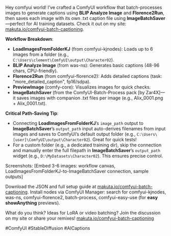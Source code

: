 Hey comfyui world! I’ve crafted a ComfyUI workflow that batch-processes images to generate captions using **BLIP Analyze Image** and **Florence2Run**, then saves each image with its own .txt caption file using **ImageBatchSaver**—perfect for AI training datasets. Check it out on my site: [makuta.io/comfyui-batch-captioning](https://makuta.io/comfyui-batch-captioning).

**Workflow Breakdown**:
- **LoadImagesFromFolderKJ** (from comfyui-kjnodes): Loads up to 6 images from a folder (e.g., `C:\Users\clement\ComfyUI\output\Character02`).
- **BLIP Analyze Image** (from was-ns): Generates basic captions (48-96 chars, CPU-friendly).
- **Florence2Run** (from comfyui-florence2): Adds detailed captions (task: "more_detailed_caption", fp16/sdpa).
- **PreviewImage** (comfy-core): Visualizes images for quick checks.
- **ImageBatchSaver** (from the ComfyUI-Batch-Process pack [by Zar4X]—it saves images with companion .txt files per image (e.g., Alix_0001.png + Alix_0001.txt).

**Critical Path-Saving Tip**:
- Connecting **LoadImagesFromFolderKJ**’s `image_path` output to **ImageBatchSaver**’s `output_path` input auto-derives filenames from input images and saves to ComfyUI’s default output folder (e.g., `C:\Users\[user]\ComfyUI\output\Character02`). Great for quick tests!
- For a custom folder (e.g., a dedicated training dir), skip the connection and manually enter the full filepath in **ImageBatchSaver**’s `output_path` widget (e.g., `D:\MyDatasets\Character02`). This ensures precise control.

Screenshots: [Embed 3-6 images: workflow canvas, LoadImagesFromFolderKJ-to-ImageBatchSaver connection, sample outputs]

Download the JSON and full setup guide at [makuta.io/comfyui-batch-captioning](https://makuta.io/comfyui-batch-captioning). Install nodes via ComfyUI Manager: search for comfyui-kjnodes, was-ns, comfyui-florence2, batch-process, comfyui-easy-use (for **easy showAnything** previews).

What do you think? Ideas for LoRA or video batching? Join the discussion on my site or share your remixes! [makuta.io/comfyui-batch-captioning](https://makuta.io/comfyui-batch-captioning)

#ComfyUI #StableDiffusion #AICaptions
